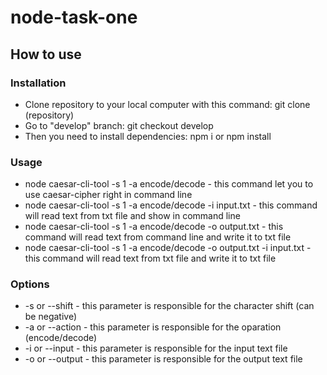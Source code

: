 # node-task-one

## How to use

### Installation
* Clone repository to your local computer with this command: git clone (repository)
* Go to "develop" branch: git checkout develop
* Then you need to install dependencies: npm i or npm install
    
### Usage
* node caesar-cli-tool -s 1 -a encode/decode - this command let you to use caesar-cipher right in command line
* node caesar-cli-tool -s 1 -a encode/decode -i input.txt - this command will read text from txt file and show in command line
* node caesar-cli-tool -s 1 -a encode/decode -o output.txt - this command will read text from command line and write it to txt file
* node caesar-cli-tool -s 1 -a encode/decode -o output.txt -i input.txt - this command will read text from txt file and write it to txt file

### Options
* -s or --shift - this parameter is responsible for the character shift (can be negative)
* -a or --action - this parameter is responsible for the oparation (encode/decode)
* -i or --input - this parameter is responsible for the input text file
* -o or --output - this parameter is responsible for the output text file
